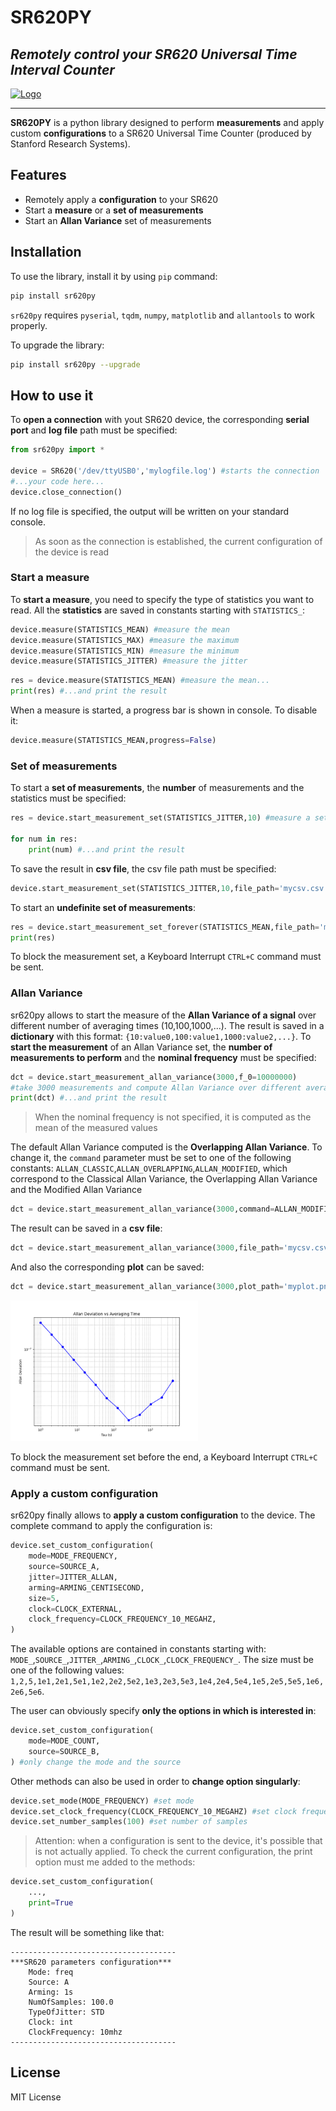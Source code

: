 # SR620PY
## _Remotely control your SR620 Universal Time Interval Counter_

<a href="https://lab3841.it/">
  <img src="https://lab3841.it/wp-content/uploads/logo.svg" 
       alt="Logo" 
       width="150" />
</a>


---
**SR620PY** is a python library designed to perform **measurements** and apply custom **configurations** to a SR620 Universal Time Counter (produced by Stanford Research Systems).

## Features

- Remotely apply a **configuration** to your SR620
- Start a **measure** or a **set of measurements**
- Start an **Allan Variance** set of measurements

## Installation

To use the library, install it by using `pip` command:
```sh
pip install sr620py
```
`sr620py` requires `pyserial`, `tqdm`, `numpy`, `matplotlib` and `allantools` to work properly.

To upgrade the library:
```sh
pip install sr620py --upgrade
```

## How to use it
To **open a connection** with yout SR620 device, the corresponding **serial port** and **log file** path must be specified:
```python
from sr620py import *

device = SR620('/dev/ttyUSB0','mylogfile.log') #starts the connection
#...your code here...
device.close_connection()
```
If no log file is specified, the output will be written on your standard console.
> As soon as the connection is established, the current configuration of the device is read

### Start a measure
To **start a measure**, you need to specify the type of statistics you want to read. All the **statistics** are saved in constants starting with `STATISTICS_`:
```python
device.measure(STATISTICS_MEAN) #measure the mean
device.measure(STATISTICS_MAX) #measure the maximum
device.measure(STATISTICS_MIN) #measure the minimum
device.measure(STATISTICS_JITTER) #measure the jitter
```
```python
res = device.measure(STATISTICS_MEAN) #measure the mean...
print(res) #...and print the result
```
When a measure is started, a progress bar is shown in console. To disable it:
```python
device.measure(STATISTICS_MEAN,progress=False)
```
### Set of measurements
To start a **set of measurements**, the **number** of measurements and the statistics must be specified:
```python
res = device.start_measurement_set(STATISTICS_JITTER,10) #measure a set of 10 jitters...

for num in res:
    print(num) #...and print the result
```
To save the result in **csv file**, the csv file path must be specified:
```python
device.start_measurement_set(STATISTICS_JITTER,10,file_path='mycsv.csv') #save the result in a csv file
```
To start an **undefinite set of measurements**:
```python
res = device.start_measurement_set_forever(STATISTICS_MEAN,file_path='mycsv.csv')
print(res)
```
To block the measurement set, a Keyboard Interrupt `CTRL+C` command must be sent.
### Allan Variance
sr620py allows to start the measure of the **Allan Variance of a signal** over different number of averaging times (10,100,1000,...). The result is saved in a **dictionary** with this format:
`{10:value0,100:value1,1000:value2,...}`.
To **start the measurement** of an Allan Variance set, the **number of measurements to perform** and the **nominal frequency** must be specified:
```python
dct = device.start_measurement_allan_variance(3000,f_0=10000000)
#take 3000 measurements and compute Allan Variance over different averaging times (powers of 2 up to 3000), with a nominal frequency of 10MHz...
print(dct) #...and print the result
```
> When the nominal frequency is not specified, it is computed as the mean of the measured values

The default Allan Variance computed is the **Overlapping Allan Variance**. To change it, the `command` parameter must be set to one of the following constants: `ALLAN_CLASSIC`,`ALLAN_OVERLAPPING`,`ALLAN_MODIFIED`, which correspond to the Classical Allan Variance, the Overlapping Allan Variance and the Modified Allan Variance
```python
dct = device.start_measurement_allan_variance(3000,command=ALLAN_MODIFIED)
```

The result can be saved in a **csv file**:
```python
dct = device.start_measurement_allan_variance(3000,file_path='mycsv.csv')
```
And also the corresponding **plot** can be saved:
```python
dct = device.start_measurement_allan_variance(3000,plot_path='myplot.png')
```

<img src="./examples/allan.png"  width="300" />

To block the measurement set before the end, a Keyboard Interrupt `CTRL+C` command must be sent.
### Apply a custom configuration
sr620py finally allows to **apply a custom configuration** to the device. The complete command to apply the configuration is:
```python
device.set_custom_configuration(
    mode=MODE_FREQUENCY,
    source=SOURCE_A,
    jitter=JITTER_ALLAN,
    arming=ARMING_CENTISECOND,
    size=5,
    clock=CLOCK_EXTERNAL,
    clock_frequency=CLOCK_FREQUENCY_10_MEGAHZ,
)
```
The available options are contained in constants starting with: `MODE_`,`SOURCE_`,`JITTER_`,`ARMING_`,`CLOCK_`,`CLOCK_FREQUENCY_`. The size must be one of the following values: `1,2,5,1e1,2e1,5e1,1e2,2e2,5e2,1e3,2e3,5e3,1e4,2e4,5e4,1e5,2e5,5e5,1e6,2e6,5e6`.

The user can obviously specify **only the options in which is interested in**:
```python
device.set_custom_configuration(
    mode=MODE_COUNT,
    source=SOURCE_B,
) #only change the mode and the source
```
Other methods can also be used in order to **change option singularly**:
```python
device.set_mode(MODE_FREQUENCY) #set mode
device.set_clock_frequency(CLOCK_FREQUENCY_10_MEGAHZ) #set clock frequency
device.set_number_samples(100) #set number of samples
```
> Attention: when a configuration is sent to the device, it's possible that is not actually applied. To check the current configuration, the print option must me added to the methods:

```python
device.set_custom_configuration(
    ...,
    print=True
)
```
The result will be something like that:
```
-------------------------------------
***SR620 parameters configuration***
    Mode: freq
    Source: A
    Arming: 1s
    NumOfSamples: 100.0
    TypeOfJitter: STD
    Clock: int
    ClockFrequency: 10mhz
-------------------------------------
```


## License

MIT License


[//]: # (These are reference links used in the body of this note and get stripped out when the markdown processor does its job. There is no need to format nicely because it shouldn't be seen. Thanks SO - http://stackoverflow.com/questions/4823468/store-comments-in-markdown-syntax)

   [dill]: <https://github.com/joemccann/dillinger>
   [git-repo-url]: <https://github.com/joemccann/dillinger.git>
   [john gruber]: <http://daringfireball.net>
   [df1]: <http://daringfireball.net/projects/markdown/>
   [markdown-it]: <https://github.com/markdown-it/markdown-it>
   [Ace Editor]: <http://ace.ajax.org>
   [node.js]: <http://nodejs.org>
   [Twitter Bootstrap]: <http://twitter.github.com/bootstrap/>
   [jQuery]: <http://jquery.com>
   [@tjholowaychuk]: <http://twitter.com/tjholowaychuk>
   [express]: <http://expressjs.com>
   [AngularJS]: <http://angularjs.org>
   [Gulp]: <http://gulpjs.com>

   [PlDb]: <https://github.com/joemccann/dillinger/tree/master/plugins/dropbox/README.md>
   [PlGh]: <https://github.com/joemccann/dillinger/tree/master/plugins/github/README.md>
   [PlGd]: <https://github.com/joemccann/dillinger/tree/master/plugins/googledrive/README.md>
   [PlOd]: <https://github.com/joemccann/dillinger/tree/master/plugins/onedrive/README.md>
   [PlMe]: <https://github.com/joemccann/dillinger/tree/master/plugins/medium/README.md>
   [PlGa]: <https://github.com/RahulHP/dillinger/blob/master/plugins/googleanalytics/README.md>
